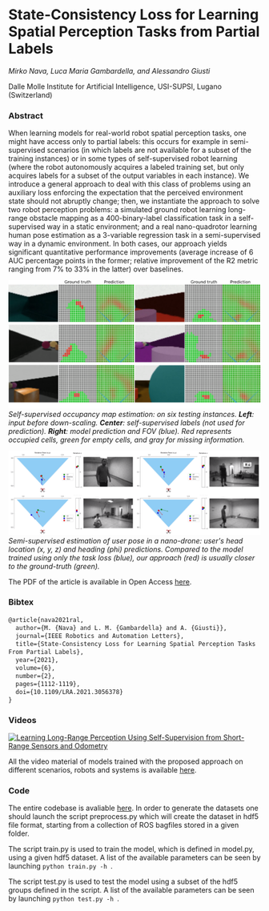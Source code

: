 # State-Consistency Loss for Learning Spatial Perception Tasks from Partial Labels

*Mirko Nava, Luca Maria Gambardella, and Alessandro Giusti*

Dalle Molle Institute for Artificial Intelligence, USI-SUPSI, Lugano (Switzerland)

### Abstract

When learning models for real-world robot spatial perception tasks, one might have access only to partial labels: this occurs for example in semi-supervised scenarios (in which labels are not available for a subset of the training instances) or in some types of self-supervised robot learning (where the robot autonomously acquires a labeled training set, but only acquires labels for a subset of the output variables in each instance).  We introduce a general approach to deal with this class of problems using an auxiliary loss enforcing the expectation that the perceived environment state should not abruptly change; then, we instantiate the approach to solve two robot perception problems: a simulated ground robot learning long-range obstacle mapping as a 400-binary-label classification task in a self-supervised way in a static environment; and a real nano-quadrotor learning human pose estimation as a 3-variable regression task in a semi-supervised way in a dynamic environment.  In both cases, our approach yields significant quantitative performance improvements (average increase of 6 AUC percentage points in the former; relative improvement of the R2 metric ranging from 7% to 33% in the latter) over baselines.

![Predictions](https://github.com/idsia-robotics/state-consistency-loss/blob/main/img/occupancy_map.png "Predictions")
*Self-supervised occupancy map estimation: on six testing instances. **Left**: input before down-scaling.  **Center**: self-supervised labels (not used for prediction).  **Right**: model prediction and FOV (blue). Red represents occupied cells, green for empty cells, and gray for missing information.*

![Predictions](https://github.com/idsia-robotics/state-consistency-loss/blob/main/img/user_pose.png "Predictions")
*Semi-supervised estimation of user pose in a nano-drone: user's head location (x, y, z) and heading (phi) predictions.
Compared to the model trained using only the task loss (blue), our approach (red) is usually closer to the ground-truth (green).*

The PDF of the article is available in Open Access [here](https://doi.org/10.1109/LRA.2021.3056378).

### Bibtex

```properties
@article{nava2021ral,
  author={M. {Nava} and L. M. {Gambardella} and A. {Giusti}},
  journal={IEEE Robotics and Automation Letters}, 
  title={State-Consistency Loss for Learning Spatial Perception Tasks From Partial Labels}, 
  year={2021},
  volume={6},
  number={2},
  pages={1112-1119},
  doi={10.1109/LRA.2021.3056378}
}
```

### Videos

[![Learning Long-Range Perception Using Self-Supervision from Short-Range Sensors and Odometry](https://github.com/idsia-robotics/state-consistency-loss/blob/main/video/video.gif)](https://youtu.be/o38QfyoLnUU)

All the video material of models trained with the proposed approach on different scenarios, robots and systems is available [here](https://github.com/idsia-robotics/state-consistency-loss/tree/main/video).

### Code

The entire codebase is avaliable [here](https://github.com/idsia-robotics/state-consistency-loss/tree/main/code).
In order to generate the datasets one should launch the script preprocess.py which will create the dataset in hdf5 file format, starting from a collection of ROS bagfiles stored in a given folder.

The script train.py is used to train the model, which is defined in model.py, using a given hdf5 dataset. A list of the available parameters can be seen by launching  `python train.py -h `.

The script test.py is used to test the model using a subset of the hdf5 groups defined in the script. A list of the available parameters can be seen by launching  `python test.py -h `.
